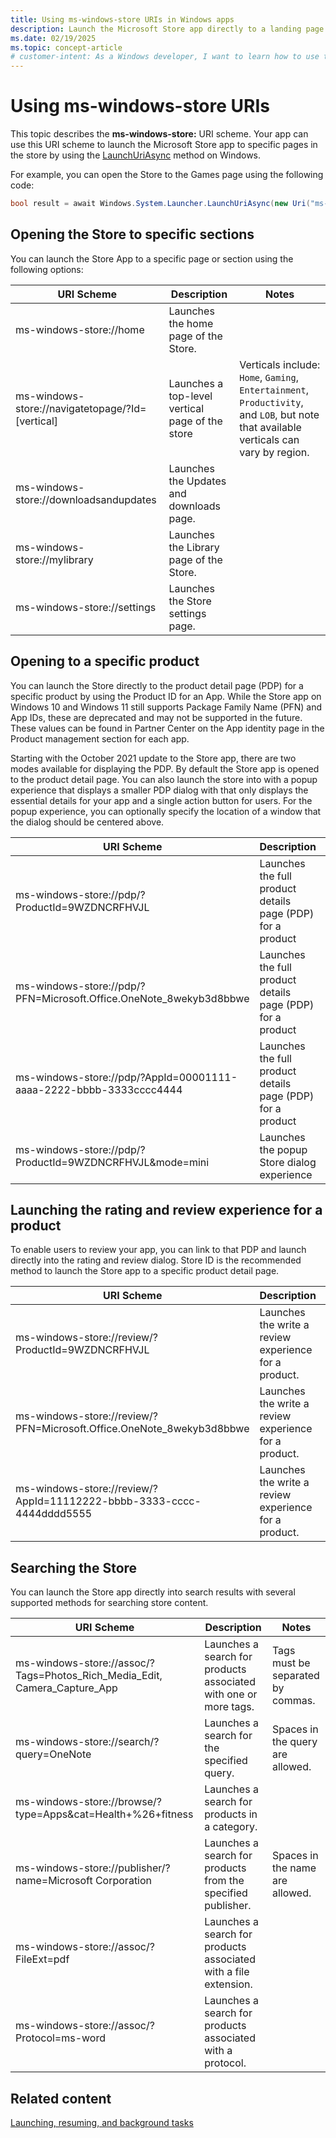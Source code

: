 ```yaml
---
title: Using ms-windows-store URIs in Windows apps
description: Launch the Microsoft Store app directly to a landing page or your product's page.
ms.date: 02/19/2025
ms.topic: concept-article
# customer-intent: As a Windows developer, I want to learn how to use the ms-windows-store URI scheme to launch the Microsoft Store app to specific pages in the store.
---
```


# Using ms-windows-store URIs

This topic describes the **ms-windows-store:** URI scheme. Your app can use this URI scheme to launch the Microsoft Store app to specific pages in the store by using the [LaunchUriAsync](/uwp/api/windows.system.launcher.launchuriasync) method on Windows.

For example, you can open the Store to the Games page using the following code:

```csharp
bool result = await Windows.System.Launcher.LaunchUriAsync(new Uri("ms-windows-store://navigatetopage/?Id=Gaming"));
```

## Opening the Store to specific sections

You can launch the Store App to a specific page or section using the following options:

| URI Scheme                                       | Description                                     | Notes |
|--------------------------------------------------|-------------------------------------------------|-------|
| ms-windows-store://home                          | Launches the home page of the Store.            |       |
| ms-windows-store://navigatetopage/?Id=[vertical] | Launches a top-level vertical page of the store | Verticals include: `Home`, `Gaming`, `Entertainment`, `Productivity`, and `LOB`, but note that available verticals can vary by region. |
| ms-windows-store://downloadsandupdates           | Launches the Updates and downloads page.        |       |
| ms-windows-store://mylibrary                     | Launches the Library page of the Store.         |       |
| ms-windows-store://settings                      | Launches the Store settings page.               |       |

## Opening to a specific product

You can launch the Store directly to the product detail page (PDP) for a specific product by using the Product ID for an App. While the Store app on Windows 10 and Windows 11 still supports Package Family Name (PFN) and App IDs, these are deprecated and may not be supported in the future. These values can be found in Partner Center on the App identity page in the Product management section for each app.

Starting with the October 2021 update to the Store app, there are two modes available for displaying the PDP. By default the Store app is opened to the product detail page. You can also launch the store into with a popup experience that displays a smaller PDP dialog with that only displays the essential details for your app and a single action button for users. For the popup experience, you can optionally specify the location of a window that the dialog should be centered above.

| URI Scheme                                                         | Description | Notes |
|--------------------------------------------------------------------|-------------|-------|
| ms-windows-store://pdp/?ProductId=9WZDNCRFHVJL                     | Launches the full product details page (PDP) for a product | This is the recommended way to link to a specific product. |
| ms-windows-store://pdp/?PFN=Microsoft.Office.OneNote_8wekyb3d8bbwe | Launches the full product details page (PDP) for a product | Using the package family name is deprecated. |
| ms-windows-store://pdp/?AppId=00001111-aaaa-2222-bbbb-3333cccc4444 | Launches the full product details page (PDP) for a product | Using the App ID is deprecated. |
| ms-windows-store://pdp/?ProductId=9WZDNCRFHVJL&mode=mini           | Launches the popup Store dialog experience | The popup experience only supports Product ID |

## Launching the rating and review experience for a product

To enable users to review your app, you can link to that PDP and launch directly into the rating and review dialog. Store ID is the recommended method to launch the Store app to a specific product detail page.

| URI Scheme                                                            | Description | Notes |
|-----------------------------------------------------------------------|-------------|-------|
| ms-windows-store://review/?ProductId=9WZDNCRFHVJL                     | Launches the write a review experience for a product. | Using StoreId is recommended |
| ms-windows-store://review/?PFN=Microsoft.Office.OneNote_8wekyb3d8bbwe | Launches the write a review experience for a product. | Using product family name is deprecated. |
| ms-windows-store://review/?AppId=11112222-bbbb-3333-cccc-4444dddd5555 | Launches the write a review experience for a product. | Using productid is deprecated |

## Searching the Store

You can launch the Store app directly into search results with several supported methods for searching store content.

| URI Scheme                                                                | Description | Notes |
|---------------------------------------------------------------------------|-------------|-------|
| ms-windows-store://assoc/?Tags=Photos_Rich_Media_Edit, Camera_Capture_App | Launches a search for products associated with one or more tags.  | Tags must be separated by commas. |
| ms-windows-store://search/?query=OneNote                                  | Launches a search for the specified query. | Spaces in the query are allowed. |
| ms-windows-store://browse/?type=Apps&cat=Health+%26+fitness               | Launches a search for products in a category. | |
| ms-windows-store://publisher/?name=Microsoft Corporation                  | Launches a search for products from the specified publisher. | Spaces in the name are allowed. |
| ms-windows-store://assoc/?FileExt=pdf                                     | Launches a search for products associated with a file extension. | |
| ms-windows-store://assoc/?Protocol=ms-word                                | Launches a search for products associated with a protocol. | |

## Related content

[Launching, resuming, and background tasks](index.md)
